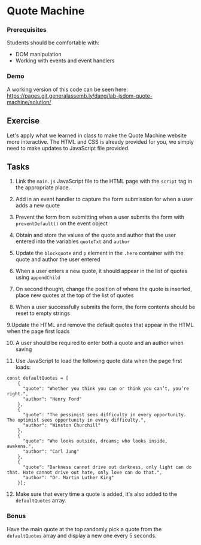 # Quote Machine

### Prerequisites

Students should be comfortable with:

- DOM manipulation
- Working with events and event handlers

### Demo

A working version of this code can be seen here: https://pages.git.generalassemb.ly/dang/lab-jsdom-quote-machine/solution/

## Exercise

Let's apply what we learned in class to make the Quote Machine website more interactive. The HTML and CSS is already provided for you, we simply need to make updates to JavaScript file provided. 

## Tasks

1. Link the `main.js` JavaScript file to the HTML page with the `script` tag in the appropriate place. 

2. Add in an event handler to capture the form submission for when a user adds a new quote

3. Prevent the form from submitting when a user submits the form with `preventDefault()` on the event object 

4. Obtain and store the values of the quote and author that the user entered into the variables `quoteTxt` and `author`

5. Update the `blockquote` and `p` element in the `.hero` container with the quote and author the user entered

6. When a user enters a new quote, it should appear in the list of quotes using `appendChild`

7. On second thought, change the position of where the quote is inserted, place new quotes at the top of the list of quotes

8. When a user successfully submits the form, the form contents should be reset to empty strings

9.Update the HTML and remove the default quotes that appear in the HTML when the page first loads

10. A user should be required to enter both a quote and an author when saving 

11. Use JavaScript to load the following quote data when the page first loads: 

```
const defaultQuotes = [
    {
      "quote": "Whether you think you can or think you can’t, you’re right.",
      "author": "Henry Ford"
    },
    {
      "quote": "The pessimist sees difficulty in every opportunity. The optimist sees opportunity in every difficulty.",
      "author": "Winston Churchill"
    },
    {
      "quote": "Who looks outside, dreams; who looks inside, awakens.",
      "author": "Carl Jung"
    },
    {
      "quote": "Darkness cannot drive out darkness, only light can do that. Hate cannot drive out hate, only love can do that.",
      "author": "Dr. Martin Luther King"
    }];
``` 

12. Make sure that every time a quote is added, it's also added to the `defaultQuotes` array. 

### Bonus 

Have the main quote at the top randomly pick a quote from the `defaultQuotes` array and display a new one every 5 seconds. 
